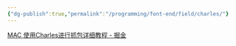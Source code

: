 ```yaml
---
{"dg-publish":true,"permalink":"/programming/font-end/field/charles/"}
---
```




[MAC 使用Charles进行抓包详细教程 - 掘金](https://juejin.cn/post/7044427519243583495)